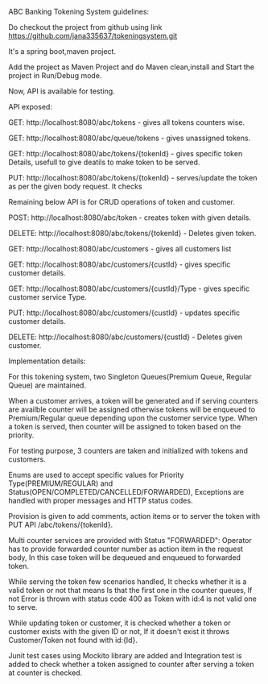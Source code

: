 ABC Banking Tokening System guidelines:

Do checkout the project from github using link https://github.com/jana335637/tokeningsystem.git

It's a spring boot,maven project.

Add the project as Maven Project and do Maven clean,install and Start the project in Run/Debug mode.

Now, API is available for testing.

API exposed:

GET: http://localhost:8080/abc/tokens - gives all tokens counters wise.

GET: http://localhost:8080/abc/queue/tokens - gives unassigned tokens.

GET: http://localhost:8080/abc/tokens/{tokenId} - gives specific token Details, usefull to give deatils to make token to be served.

PUT: http://localhost:8080/abc/tokens/{tokenId} - serves/update the token as per the given body request. It checks 

Remaining below API is for CRUD operations of token and customer.

POST: http://localhost:8080/abc/token - creates token with given details.

DELETE: http://localhost:8080/abc/tokens/{tokenId} - Deletes given token.

GET: http://localhost:8080/abc/customers - gives all customers list

GET: http://localhost:8080/abc/customers/{custId} - gives specific customer details.

GET: http://localhost:8080/abc/customers/{custId}/Type - gives specific customer service Type.

PUT: http://localhost:8080/abc/customers/{custId} - updates specific customer details.

DELETE: http://localhost:8080/abc/customers/{custId} - Deletes given customer.


Implementation details:

For this tokening system, two Singleton Queues(Premium Queue, Regular Queue) are maintained.

When a customer arrives, a token will be generated and if serving counters are availble counter will be assigned otherwise tokens will be enqueued to Premium/Regular queue depending upon the customer service type. When a token is served, then counter will be assigned to token based on the priority.

For testing purpose, 3 counters are taken and initialized with tokens and customers.

Enums are used to accept specific values for Priority Type(PREMIUM/REGULAR) and Status(OPEN/COMPLETED/CANCELLED/FORWARDED), Exceptions are handled with proper messages and HTTP status codes.

Provision is given to add comments, action items or to server the token with PUT API /abc/tokens/{tokenId}.

Multi counter services are provided with Status "FORWARDED": Operator has to provide forwarded counter number as action item in the request body, In this case token will be dequeued and enqueued to forwarded token.

While serving the token few scenarios handled, It checks whether it is a valid token or not that means Is that the first one in the counter queues, If not Error is thrown with status code 400 as Token with id:4 is not valid one to serve.

While updating token or customer, it is checked whether a token or customer exists with the given ID or not, If it doesn't exist it throws Customer/Token not found with id:{Id}.

Junit test cases using Mockito library are added and Integration test is added to check whether a token assigned to counter after serving a token at counter is checked.

